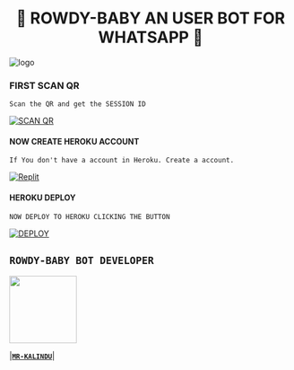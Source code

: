 <h1 align="center"><b>👸 ROWDY-BABY AN USER BOT FOR WHATSAPP 👸</b></h1>

![logo](https://i.ibb.co/P6zqX6B/b5e0d941-c219-47ea-b2fe-124246d2594b.jpg)


### FIRST SCAN QR

    Scan the QR and get the SESSION ID
<a href='https://rowdy-baby-qr-scanner.onrender.com' target="_blank"><img alt='SCAN QR' src='https://img.shields.io/badge/Scan_qr-100000?style=for-the-badge&logo=scan&logoColor=white&labelColor=black&color=black'/></a>



#### NOW CREATE HEROKU ACCOUNT 

    If You don't have a account in Heroku. Create a account.
   
<a href='https://heroku.com' target="_blank"><img alt='Replit' src='https://img.shields.io/badge/-Create-black?style=for-the-badge&logo=heroku'/></a>



    
    

#### HEROKU DEPLOY

    NOW DEPLOY TO HEROKU CLICKING THE BUTTON 
<a href='https://heroku.com/deploy?template=https://github.com/MR-KALINDU/ROWDY-BABY-MD-V2' target="_blank"><img alt='DEPLOY' src='https://img.shields.io/badge/-DEPLOY-black?style=for-the-badge&logo=heroku'/></a>



  ## **`ROWDY-BABY BOT DEVELOPER`**


   <a href="https://github.com/MR-KALINDU/"><img src="https://avatars.githubusercontent.com/u/132440655?s=400&u=ad99f3d61910d16d6979c089587618e56b3cffc9&v=4" width=120 height=120></a>   

|**[`MR-KALINDU`](https://github.com/MR-KALINDU)**|

